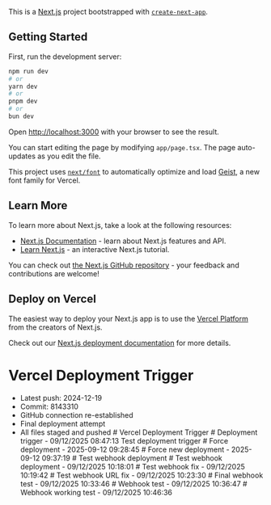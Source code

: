 This is a [Next.js](https://nextjs.org) project bootstrapped with [`create-next-app`](https://nextjs.org/docs/app/api-reference/cli/create-next-app).

## Getting Started

First, run the development server:

```bash
npm run dev
# or
yarn dev
# or
pnpm dev
# or
bun dev
```

Open [http://localhost:3000](http://localhost:3000) with your browser to see the result.

You can start editing the page by modifying `app/page.tsx`. The page auto-updates as you edit the file.

This project uses [`next/font`](https://nextjs.org/docs/app/building-your-application/optimizing/fonts) to automatically optimize and load [Geist](https://vercel.com/font), a new font family for Vercel.

## Learn More

To learn more about Next.js, take a look at the following resources:

- [Next.js Documentation](https://nextjs.org/docs) - learn about Next.js features and API.
- [Learn Next.js](https://nextjs.org/learn) - an interactive Next.js tutorial.

You can check out [the Next.js GitHub repository](https://github.com/vercel/next.js) - your feedback and contributions are welcome!

## Deploy on Vercel

The easiest way to deploy your Next.js app is to use the [Vercel Platform](https://vercel.com/new?utm_medium=default-template&filter=next.js&utm_source=create-next-app&utm_campaign=create-next-app-readme) from the creators of Next.js.

Check out our [Next.js deployment documentation](https://nextjs.org/docs/app/building-your-application/deploying) for more details.

# Vercel Deployment Trigger
- Latest push: 2024-12-19
- Commit: 8143310
- GitHub connection re-established
- Final deployment attempt
- All files staged and pushed
#   V e r c e l   D e p l o y m e n t   T r i g g e r 
 
 #   D e p l o y m e n t   t r i g g e r   -   0 9 / 1 2 / 2 0 2 5   0 8 : 4 7 : 1 3  
 T e s t   d e p l o y m e n t   t r i g g e r  
 #   F o r c e   d e p l o y m e n t   -   2 0 2 5 - 0 9 - 1 2   0 9 : 2 8 : 4 5  
 #   F o r c e   n e w   d e p l o y m e n t   -   2 0 2 5 - 0 9 - 1 2   0 9 : 3 7 : 1 9  
 #   T e s t   w e b h o o k   d e p l o y m e n t  
 #   T e s t   w e b h o o k   d e p l o y m e n t   -   0 9 / 1 2 / 2 0 2 5   1 0 : 1 8 : 0 1  
 #   T e s t   w e b h o o k   f i x   -   0 9 / 1 2 / 2 0 2 5   1 0 : 1 9 : 4 2  
 #   T e s t   w e b h o o k   U R L   f i x   -   0 9 / 1 2 / 2 0 2 5   1 0 : 2 3 : 3 0  
 #   F i n a l   w e b h o o k   t e s t   -   0 9 / 1 2 / 2 0 2 5   1 0 : 3 3 : 4 6  
 #   W e b h o o k   t e s t   -   0 9 / 1 2 / 2 0 2 5   1 0 : 3 6 : 4 7  
 #   W e b h o o k   w o r k i n g   t e s t   -   0 9 / 1 2 / 2 0 2 5   1 0 : 4 6 : 3 6  
 